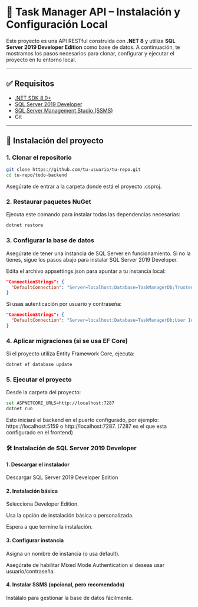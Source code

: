 # 🧠 Task Manager API – Instalación y Configuración Local

Este proyecto es una API RESTful construida con **.NET 8** y utiliza **SQL Server 2019 Developer Edition** como base de datos. A continuación, te mostramos los pasos necesarios para clonar, configurar y ejecutar el proyecto en tu entorno local.

---

## ✅ Requisitos

- [.NET SDK 8.0+](https://dotnet.microsoft.com/en-us/download/dotnet/8.0)
- [SQL Server 2019 Developer](https://www.microsoft.com/en-us/sql-server/sql-server-downloads)
- [SQL Server Management Studio (SSMS)](https://learn.microsoft.com/en-us/sql/ssms/download-sql-server-management-studio-ssms)
- Git

---

## 🚀 Instalación del proyecto

### 1. Clonar el repositorio

```bash
git clone https://github.com/tu-usuario/tu-repo.git
cd tu-repo/todo-backend
```
Asegúrate de entrar a la carpeta donde está el proyecto .csproj.

### 2. Restaurar paquetes NuGet
Ejecuta este comando para instalar todas las dependencias necesarias:

```bash
dotnet restore
```
### 3. Configurar la base de datos
Asegúrate de tener una instancia de SQL Server en funcionamiento. Si no la tienes, sigue los pasos abajo para instalar SQL Server 2019 Developer.

Edita el archivo appsettings.json para apuntar a tu instancia local:

```json
"ConnectionStrings": {
  "DefaultConnection": "Server=localhost;Database=TaskManagerDb;Trusted_Connection=True;TrustServerCertificate=True;"
}
```

Si usas autenticación por usuario y contraseña:
```json
"ConnectionStrings": {
  "DefaultConnection": "Server=localhost;Database=TaskManagerDb;User Id=tu_usuario;Password=tu_password;TrustServerCertificate=True;"
}
```

### 4. Aplicar migraciones (si se usa EF Core)
Si el proyecto utiliza Entity Framework Core, ejecuta:

```bash
dotnet ef database update
```

### 5. Ejecutar el proyecto
Desde la carpeta del proyecto:

```bash
set ASPNETCORE_URLS=http://localhost:7287
dotnet run
```
Esto iniciará el backend en el puerto configurado, por ejemplo: https://localhost:5159 o http://localhost:7287. (7287 es el que esta configurado en el frontend) 


### 🛠️ Instalación de SQL Server 2019 Developer
#### 1. Descargar el instalador
Descargar SQL Server 2019 Developer Edition

#### 2. Instalación básica
Selecciona Developer Edition.

Usa la opción de instalación básica o personalizada.

Espera a que termine la instalación.

#### 3. Configurar instancia
Asigna un nombre de instancia (o usa default).

Asegúrate de habilitar Mixed Mode Authentication si deseas usar usuario/contraseña.

#### 4. Instalar SSMS (opcional, pero recomendado)
Instálalo para gestionar la base de datos fácilmente.
